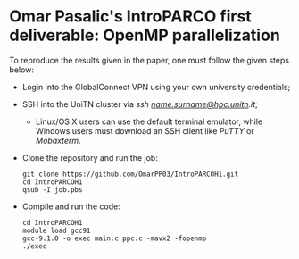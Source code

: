 
# Omar Pasalic's IntroPARCO first deliverable: OpenMP parallelization

To reproduce the results given in the paper, one must follow the given steps below:

- Login into the GlobalConnect VPN using your own university credentials;
- SSH into the UniTN cluster via _ssh name.surname@hpc.unitn.it_;
    - Linux/OS X users can use the default terminal emulator, while Windows users must download an SSH client like _PuTTY_ or _Mobaxterm_.
- Clone the repository and run the job:

    ```
    git clone https://github.com/OmarPP03/IntroPARCOH1.git
    cd IntroPARCOH1
    qsub -I job.pbs
    ```
- Compile and run the code:

    ```
    cd IntroPARCOH1
    module load gcc91
    gcc-9.1.0 -o exec main.c ppc.c -mavx2 -fopenmp
    ./exec
    ```

